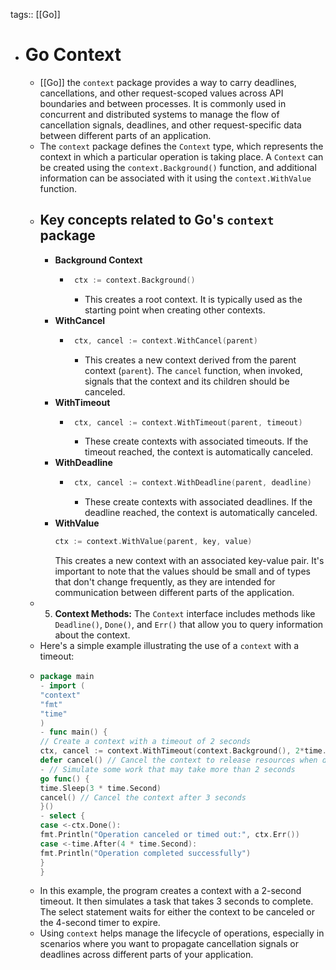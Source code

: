 tags:: [[Go]]

- # Go Context
	- [[Go]] the `context` package provides a way to carry deadlines, cancellations, and other request-scoped values across API boundaries and between processes. It is commonly used in concurrent and distributed systems to manage the flow of cancellation signals, deadlines, and other request-specific data between different parts of an application.
	- The `context` package defines the `Context` type, which represents the context in which a particular operation is taking place. A `Context` can be created using the `context.Background()` function, and additional information can be associated with it using the `context.WithValue` function.
	- ## Key concepts related to Go's `context` package
		- **Background Context**
			- ```go
			   ctx := context.Background()
			   ```
				- This creates a root context. It is typically used as the starting point when creating other contexts.
		- **WithCancel**
			- ```go
			   ctx, cancel := context.WithCancel(parent)
			   ```
				- This creates a new context derived from the parent context (`parent`). The `cancel` function, when invoked, signals that the context and its children should be canceled.
		- **WithTimeout**
			- ```go
			   ctx, cancel := context.WithTimeout(parent, timeout)
			   ```
				- These create contexts with associated timeouts. If the timeout reached, the context is automatically canceled.
		- **WithDeadline**
			- ```go
			   ctx, cancel := context.WithDeadline(parent, deadline)
			   ```
				- These create contexts with associated deadlines. If the deadline reached, the context is automatically canceled.
		- **WithValue**
		   ```go
		   ctx := context.WithValue(parent, key, value)
		   ```
		   This creates a new context with an associated key-value pair. It's important to note that the values should be small and of types that don't change frequently, as they are intended for communication between different parts of the application.
	- 5. **Context Methods:**
	   The `Context` interface includes methods like `Deadline()`, `Done()`, and `Err()` that allow you to query information about the context.
	- Here's a simple example illustrating the use of a `context` with a timeout:
	- ```go
	  package main
	  - import (
	  "context"
	  "fmt"
	  "time"
	  )
	  - func main() {
	  // Create a context with a timeout of 2 seconds
	  ctx, cancel := context.WithTimeout(context.Background(), 2*time.Second)
	  defer cancel() // Cancel the context to release resources when done
	  - // Simulate some work that may take more than 2 seconds
	  go func() {
	  time.Sleep(3 * time.Second)
	  cancel() // Cancel the context after 3 seconds
	  }()
	  - select {
	  case <-ctx.Done():
	  fmt.Println("Operation canceled or timed out:", ctx.Err())
	  case <-time.After(4 * time.Second):
	  fmt.Println("Operation completed successfully")
	  }
	  }
	  ```
	- In this example, the program creates a context with a 2-second timeout. It then simulates a task that takes 3 seconds to complete. The select statement waits for either the context to be canceled or the 4-second timer to expire.
	- Using `context` helps manage the lifecycle of operations, especially in scenarios where you want to propagate cancellation signals or deadlines across different parts of your application.